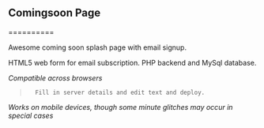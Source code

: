 ## Comingsoon Page
==========

Awesome coming soon splash page with email signup.

HTML5 web form for email subscription. 
PHP backend and MySql database. 

_*Compatible across browsers*_
 	
>		Fill in server details and edit text and deploy.


_*Works on mobile devices, though some minute glitches may occur in special cases*_
